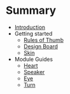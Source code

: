 # Summary

* [Introduction](README.md)
* Getting started
   * [Rules of Thumb](getting_started/rules_of_thumb.md)
   * [Design Board](getting_started/design_board.md)
   * [Skin](getting_started/skin.md)
* Module Guides
   * [Heart](modules/heart.md)
   * [Speaker](modules/speaker.md)
   * [Eye](modules/eye.md)
   * [Turn](modules/turn.md)

